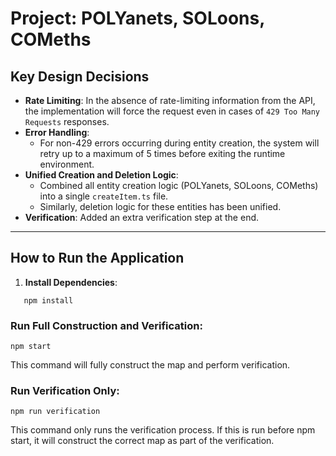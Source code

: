 # Project: POLYanets, SOLoons, COMeths


## Key Design Decisions
- **Rate Limiting**: In the absence of rate-limiting information from the API, the implementation will force the request even in cases of `429 Too Many Requests` responses.
- **Error Handling**: 
  - For non-429 errors occurring during entity creation, the system will retry up to a maximum of 5 times before exiting the runtime environment.
- **Unified Creation and Deletion Logic**:
  - Combined all entity creation logic (POLYanets, SOLoons, COMeths) into a single `createItem.ts` file.
  - Similarly, deletion logic for these entities has been unified.
- **Verification**: Added an extra verification step at the end. 

---

## How to Run the Application

1. **Install Dependencies**:
```
   npm install
   ```
### Run Full Construction and Verification:

```
npm start
```
This command will fully construct the map and perform verification.

### Run Verification Only:

```
npm run verification
```
This command only runs the verification process. If this is run before npm start, it will construct the correct map as part of the verification.

